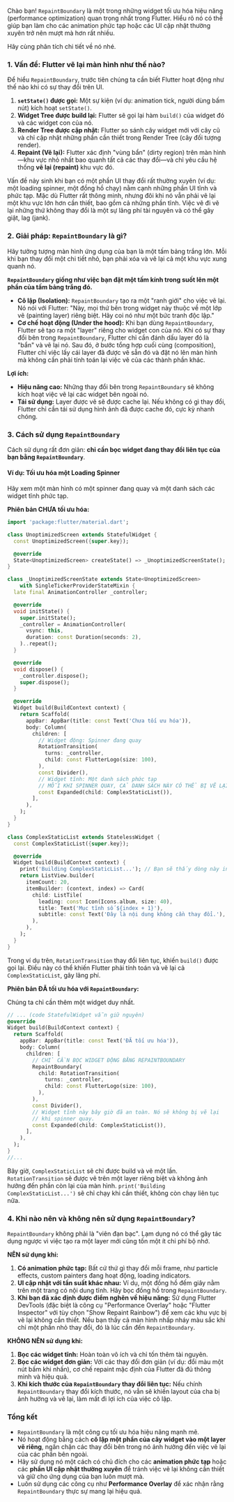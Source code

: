 Chào bạn! `RepaintBoundary` là một trong những widget tối ưu hóa hiệu năng (performance optimization) quan trọng nhất trong Flutter. Hiểu rõ nó có thể giúp bạn làm cho các animation phức tạp hoặc các UI cập nhật thường xuyên trở nên mượt mà hơn rất nhiều.

Hãy cùng phân tích chi tiết về nó nhé.

### 1. Vấn đề: Flutter vẽ lại màn hình như thế nào?

Để hiểu `RepaintBoundary`, trước tiên chúng ta cần biết Flutter hoạt động như thế nào khi có sự thay đổi trên UI.

1.  **`setState()` được gọi:** Một sự kiện (ví dụ: animation tick, người dùng bấm nút) kích hoạt `setState()`.
2.  **Widget Tree được build lại:** Flutter sẽ gọi lại hàm `build()` của widget đó và các widget con của nó.
3.  **Render Tree được cập nhật:** Flutter so sánh cây widget mới với cây cũ và chỉ cập nhật những phần cần thiết trong Render Tree (cây đối tượng render).
4.  **Repaint (Vẽ lại):** Flutter xác định "vùng bẩn" (dirty region) trên màn hình—khu vực nhỏ nhất bao quanh tất cả các thay đổi—và chỉ yêu cầu hệ thống **vẽ lại (repaint)** khu vực đó.

Vấn đề nảy sinh khi bạn có một phần UI thay đổi rất thường xuyên (ví dụ: một loading spinner, một đồng hồ chạy) nằm cạnh những phần UI tĩnh và phức tạp. Mặc dù Flutter rất thông minh, nhưng đôi khi nó vẫn phải vẽ lại một khu vực lớn hơn cần thiết, bao gồm cả những phần tĩnh. Việc vẽ đi vẽ lại những thứ không thay đổi là một sự lãng phí tài nguyên và có thể gây giật, lag (jank).

### 2. Giải pháp: `RepaintBoundary` là gì?

Hãy tưởng tượng màn hình ứng dụng của bạn là một tấm bảng trắng lớn. Mỗi khi bạn thay đổi một chi tiết nhỏ, bạn phải xóa và vẽ lại cả một khu vực xung quanh nó.

**`RepaintBoundary` giống như việc bạn đặt một tấm kính trong suốt lên một phần của tấm bảng trắng đó.**

*   **Cô lập (Isolation):** `RepaintBoundary` tạo ra một "ranh giới" cho việc vẽ lại. Nó nói với Flutter: "Này, mọi thứ bên trong widget này thuộc về một lớp vẽ (painting layer) riêng biệt. Hãy coi nó như một bức tranh độc lập."
*   **Cơ chế hoạt động (Under the hood):** Khi bạn dùng `RepaintBoundary`, Flutter sẽ tạo ra một "layer" riêng cho widget con của nó. Khi có sự thay đổi bên trong `RepaintBoundary`, Flutter chỉ cần đánh dấu layer đó là "bẩn" và vẽ lại nó. Sau đó, ở bước tổng hợp cuối cùng (composition), Flutter chỉ việc lấy cái layer đã được vẽ sẵn đó và đặt nó lên màn hình mà không cần phải tính toán lại việc vẽ của các thành phần khác.

**Lợi ích:**
*   **Hiệu năng cao:** Những thay đổi bên trong `RepaintBoundary` sẽ không kích hoạt việc vẽ lại các widget bên ngoài nó.
*   **Tái sử dụng:** Layer được vẽ sẽ được cache lại. Nếu không có gì thay đổi, Flutter chỉ cần tái sử dụng hình ảnh đã được cache đó, cực kỳ nhanh chóng.

### 3. Cách sử dụng `RepaintBoundary`

Cách sử dụng rất đơn giản: **chỉ cần bọc widget đang thay đổi liên tục của bạn bằng `RepaintBoundary`**.

#### Ví dụ: Tối ưu hóa một Loading Spinner

Hãy xem một màn hình có một spinner đang quay và một danh sách các widget tĩnh phức tạp.

**Phiên bản CHƯA tối ưu hóa:**

```dart
import 'package:flutter/material.dart';

class UnoptimizedScreen extends StatefulWidget {
  const UnoptimizedScreen({super.key});

  @override
  State<UnoptimizedScreen> createState() => _UnoptimizedScreenState();
}

class _UnoptimizedScreenState extends State<UnoptimizedScreen>
    with SingleTickerProviderStateMixin {
  late final AnimationController _controller;

  @override
  void initState() {
    super.initState();
    _controller = AnimationController(
      vsync: this,
      duration: const Duration(seconds: 2),
    )..repeat();
  }

  @override
  void dispose() {
    _controller.dispose();
    super.dispose();
  }

  @override
  Widget build(BuildContext context) {
    return Scaffold(
      appBar: AppBar(title: const Text('Chưa tối ưu hóa')),
      body: Column(
        children: [
          // Widget động: Spinner đang quay
          RotationTransition(
            turns: _controller,
            child: const FlutterLogo(size: 100),
          ),
          const Divider(),
          // Widget tĩnh: Một danh sách phức tạp
          // MỖI KHI SPINNER QUAY, CẢ DANH SÁCH NÀY CÓ THỂ BỊ VẼ LẠI
          const Expanded(child: ComplexStaticList()),
        ],
      ),
    );
  }
}

class ComplexStaticList extends StatelessWidget {
  const ComplexStaticList({super.key});

  @override
  Widget build(BuildContext context) {
    print('Building ComplexStaticList...'); // Bạn sẽ thấy dòng này in ra liên tục
    return ListView.builder(
      itemCount: 20,
      itemBuilder: (context, index) => Card(
        child: ListTile(
          leading: const Icon(Icons.album, size: 40),
          title: Text('Mục tĩnh số ${index + 1}'),
          subtitle: const Text('Đây là nội dung không cần thay đổi.'),
        ),
      ),
    );
  }
}
```
Trong ví dụ trên, `RotationTransition` thay đổi liên tục, khiến `build()` được gọi lại. Điều này có thể khiến Flutter phải tính toán và vẽ lại cả `ComplexStaticList`, gây lãng phí.

**Phiên bản ĐÃ tối ưu hóa với `RepaintBoundary`:**

Chúng ta chỉ cần thêm một widget duy nhất.

```dart
// ... (code StatefulWidget vẫn giữ nguyên)
@override
Widget build(BuildContext context) {
  return Scaffold(
    appBar: AppBar(title: const Text('ĐÃ tối ưu hóa')),
    body: Column(
      children: [
        // CHỈ CẦN BỌC WIDGET ĐỘNG BẰNG REPAINTBOUNDARY
        RepaintBoundary(
          child: RotationTransition(
            turns: _controller,
            child: const FlutterLogo(size: 100),
          ),
        ),
        const Divider(),
        // Widget tĩnh này bây giờ đã an toàn. Nó sẽ không bị vẽ lại
        // khi spinner quay.
        const Expanded(child: ComplexStaticList()),
      ],
    ),
  );
}
//...
```
Bây giờ, `ComplexStaticList` sẽ chỉ được build và vẽ một lần. `RotationTransition` sẽ được vẽ trên một layer riêng biệt và không ảnh hưởng đến phần còn lại của màn hình. `print('Building ComplexStaticList...')` sẽ chỉ chạy khi cần thiết, không còn chạy liên tục nữa.

### 4. Khi nào nên và không nên sử dụng `RepaintBoundary`?

`RepaintBoundary` không phải là "viên đạn bạc". Lạm dụng nó có thể gây tác dụng ngược vì việc tạo ra một layer mới cũng tốn một ít chi phí bộ nhớ.

**NÊN sử dụng khi:**

1.  **Có animation phức tạp:** Bất cứ thứ gì thay đổi mỗi frame, như particle effects, custom painters đang hoạt động, loading indicators.
2.  **UI cập nhật với tần suất khác nhau:** Ví dụ, một đồng hồ đếm giây nằm trên một trang có nội dung tĩnh. Hãy bọc đồng hồ trong `RepaintBoundary`.
3.  **Khi bạn đã xác định được điểm nghẽn về hiệu năng:** Sử dụng Flutter DevTools (đặc biệt là công cụ "Performance Overlay" hoặc "Flutter Inspector" với tùy chọn "Show Repaint Rainbow") để xem các khu vực bị vẽ lại không cần thiết. Nếu bạn thấy cả màn hình nhấp nháy màu sắc khi chỉ một phần nhỏ thay đổi, đó là lúc cần đến `RepaintBoundary`.

**KHÔNG NÊN sử dụng khi:**

1.  **Bọc các widget tĩnh:** Hoàn toàn vô ích và chỉ tốn thêm tài nguyên.
2.  **Bọc các widget đơn giản:** Với các thay đổi đơn giản (ví dụ: đổi màu một nút bấm khi nhấn), cơ chế repaint mặc định của Flutter đã đủ thông minh và hiệu quả.
3.  **Khi kích thước của `RepaintBoundary` thay đổi liên tục:** Nếu chính `RepaintBoundary` thay đổi kích thước, nó vẫn sẽ khiến layout của cha bị ảnh hưởng và vẽ lại, làm mất đi lợi ích của việc cô lập.

### Tổng kết

*   `RepaintBoundary` là một công cụ tối ưu hóa hiệu năng mạnh mẽ.
*   Nó hoạt động bằng cách **cô lập một phần của cây widget vào một layer vẽ riêng**, ngăn chặn các thay đổi bên trong nó ảnh hưởng đến việc vẽ lại của các phần bên ngoài.
*   Hãy sử dụng nó một cách có chủ đích cho các **animation phức tạp** hoặc các **phần UI cập nhật thường xuyên** để tránh việc vẽ lại không cần thiết và giữ cho ứng dụng của bạn luôn mượt mà.
*   Luôn sử dụng các công cụ như **Performance Overlay** để xác nhận rằng `RepaintBoundary` thực sự mang lại hiệu quả.
